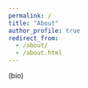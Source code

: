 ```yaml
---
permalink: /
title: "About"
author_profile: true
redirect_from: 
  - /about/
  - /about.html
---
```


(bio)